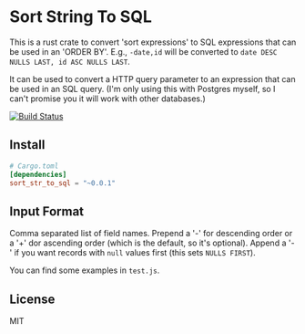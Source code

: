 # Sort String To SQL

This is a rust crate to convert 'sort expressions' to SQL expressions that can be used in an 'ORDER BY'. E.g., `-date,id` will be converted to `date DESC NULLS LAST, id ASC NULLS LAST`.

It can be used to convert a HTTP query parameter to an expression that can be used in an SQL query. (I'm only using this with Postgres myself, so I can't promise you it will work with other databases.)

[![Build Status](https://travis-ci.org/killercup/rust-sortStringToSql.svg)](https://travis-ci.org/killercup/rust-sortStringToSql)

## Install

```toml
# Cargo.toml
[dependencies]
sort_str_to_sql = "~0.0.1"
```

## Input Format

Comma separated list of field names. Prepend a '-' for descending order or a '+' dor ascending order (which is the default, so it's optional). Append a '-' if you want records with `null` values first (this sets `NULLS FIRST`).

You can find some examples in `test.js`.

## License

MIT
